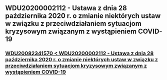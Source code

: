 ## WDU20200002112 - Ustawa z dnia 28 października 2020 r. o zmianie niektórych ustaw w związku z przeciwdziałaniem sytuacjom kryzysowym związanym z wystąpieniem COVID-19

### [WDU20082341570 < WDU20200002112 - Ustawa z dnia 28 października 2020 r. o zmianie niektórych ustaw w związku z przeciwdziałaniem sytuacjom kryzysowym związanym z wystąpieniem COVID-19](https://github.com/lawdiff/Poland2diff/commit/2c7eaa60abdbdc81f6868126fc76ec066bb65f37)